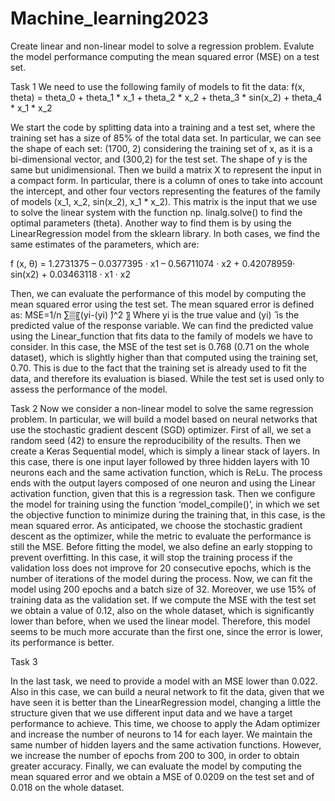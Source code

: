 # Machine_learning2023
Create linear and non-linear model to solve a regression problem. Evalute the model performance computing the mean squared error (MSE) on a test set.

Task 1
We need to use the following family of models to fit the data: 
f(x, theta) = theta_0 + theta_1 * x_1 + theta_2 * x_2 + theta_3 * sin(x_2) + theta_4 * x_1 * x_2

We start the code by splitting data into a training and a test set, where the training set has a size of 85% of the total data set. In particular, we can see the shape of each set: (1700, 2) considering the training set of x, as it is a bi-dimensional vector, and (300,2) for the test set. The shape of y is the same but unidimensional. Then we build a matrix X to represent the input in a compact form. In particular, there is a column of ones to take into account the intercept, and other four vectors representing the features of the family of models (x_1, x_2, sin(x_2), x_1 * x_2). This matrix is the input that we use to solve the linear system with the function np. linalg.solve() to find the optimal parameters (theta). Another way to find them is by using the LinearRegression model from the sklearn library. In both cases, we find the same estimates of the parameters, which are:

f (x, θ) = 1.2731375 – 0.0377395 · x1 – 0.56711074 · x2 + 0.42078959· sin(x2) + 0.03463118 · x1 · x2

Then, we can evaluate the performance of this model by computing the mean squared error using the test set. 
The mean squared error is defined as:
MSE=1/n ∑▒〖(yi-(yi) ̂)^2 〗
Where yi is the true value and (yi) ̂ is the predicted value of the response variable. We can find the predicted value using the Linear_function that fits data to the family of models we have to consider.  In this case, the MSE of the test set is 0.768 (0.71 on the whole dataset), which is slightly higher than that computed using the training set, 0.70. This is due to the fact that the training set is already used to fit the data, and therefore its evaluation is biased. While the test set is used only to assess the performance of the model.



Task 2
Now we consider a non-linear model to solve the same regression problem. In particular, we will build a model based on neural networks that use the stochastic gradient descent (SGD) optimizer. First of all, we set a random seed (42) to ensure the reproducibility of the results. Then we create a Keras Sequential model, which is simply a linear stack of layers. In this case, there is one input layer followed by three hidden layers with 10 neurons each and the same activation function, which is ReLu. The process ends with the output layers composed of one neuron and using the Linear activation function, given that this is a regression task. Then we configure the model for training using the function ‘model_compile()’, in which we set the objective function to minimize during the training that, in this case, is the mean squared error. As anticipated, we choose the stochastic gradient descent as the optimizer, while the metric to evaluate the performance is still the MSE. Before fitting the model, we also define an early stopping to prevent overfitting. In this case, it will stop the training process if the validation loss does not improve for 20 consecutive epochs, which is the number of iterations of the model during the process. Now, we can fit the model using 200 epochs and a batch size of 32. Moreover, we use 15% of training data as the validation set.
If we compute the MSE with the test set we obtain a value of 0.12, also on the whole dataset, which is significantly lower than before, when we used the linear model. Therefore, this model seems to be much more accurate than the first one, since the error is lower, its performance is better.

Task 3

In the last task, we need to provide a model with an MSE lower than 0.022. Also in this case, we can build a neural network to fit the data, given that we have seen it is better than the LinearRegression model, changing a little the structure given that we use different input data and we have a target performance to achieve. This time, we choose to apply the Adam optimizer and increase the number of neurons to 14 for each layer. We maintain the same number of hidden layers and the same activation functions. However, we increase the number of epochs from 200 to 300, in order to obtain greater accuracy. Finally, we can evaluate the model by computing the mean squared error and we obtain a MSE of 0.0209 on the test set and of 0.018 on the whole dataset.
